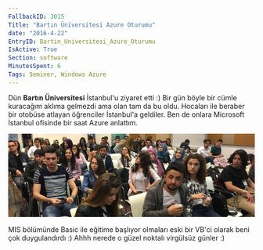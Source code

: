 ```yaml
---
FallbackID: 3015
Title: "Bartın Üniversitesi Azure Oturumu"
date: "2016-4-22"
EntryID: Bartin_Universitesi_Azure_Oturumu
IsActive: True
Section: software
MinutesSpent: 6
Tags: Seminer, Windows Azure
---
```

Dün **Bartın Üniversitesi** İstanbul'u ziyaret etti :) Bir gün böyle bir cümle kuracağım aklıma gelmezdi ama olan tam da bu oldu. Hocaları ile beraber bir otobüse atlayan öğrenciler İstanbul'a geldiler. Ben de onlara Microsoft İstanbul ofisinde bir saat Azure anlattım. 

![](media/Bartin_Universitesi_Azure_Oturumu/bartin-universitesi.jpg)

MIS bölümünde Basic ile eğitime başlıyor olmaları eski bir VB'ci olarak beni çok duygulandırdı :) Ahhh nerede o güzel noktalı virgülsüz günler :)

